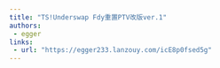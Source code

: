 ```yaml
---
title: "TS!Underswap Fdy重置PTV改版ver.1"
authors:
 - egger
links:
 - url: "https://egger233.lanzouy.com/icE8p0fsed5g"
---
```

